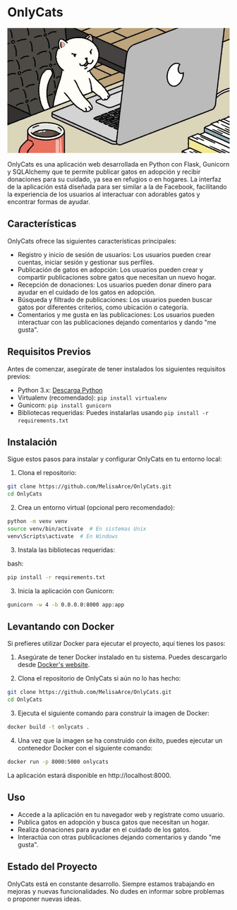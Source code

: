 # OnlyCats

<img src="img/logo.jpeg">

OnlyCats es una aplicación web desarrollada en Python con Flask, Gunicorn y SQLAlchemy que te permite publicar gatos en adopción y recibir donaciones para su cuidado, ya sea en refugios o en hogares. La interfaz de la aplicación está diseñada para ser similar a la de Facebook, facilitando la experiencia de los usuarios al interactuar con adorables gatos y encontrar formas de ayudar.


## Características

OnlyCats ofrece las siguientes características principales:

- Registro y inicio de sesión de usuarios: Los usuarios pueden crear cuentas, iniciar sesión y gestionar sus perfiles.
- Publicación de gatos en adopción: Los usuarios pueden crear y compartir publicaciones sobre gatos que necesitan un nuevo hogar.
- Recepción de donaciones: Los usuarios pueden donar dinero para ayudar en el cuidado de los gatos en adopción.
- Búsqueda y filtrado de publicaciones: Los usuarios pueden buscar gatos por diferentes criterios, como ubicación o categoría.
- Comentarios y me gusta en las publicaciones: Los usuarios pueden interactuar con las publicaciones dejando comentarios y dando "me gusta".

## Requisitos Previos

Antes de comenzar, asegúrate de tener instalados los siguientes requisitos previos:

- Python 3.x: [Descarga Python](https://www.python.org/downloads/)
- Virtualenv (recomendado): `pip install virtualenv`
- Gunicorn: `pip install gunicorn`
- Bibliotecas requeridas: Puedes instalarlas usando `pip install -r requirements.txt`

## Instalación

Sigue estos pasos para instalar y configurar OnlyCats en tu entorno local:

1. Clona el repositorio:

```bash
git clone https://github.com/MelisaArce/OnlyCats.git
cd OnlyCats
```
2. Crea un entorno virtual (opcional pero recomendado):

```bash
python -m venv venv
source venv/bin/activate  # En sistemas Unix
venv\Scripts\activate  # En Windows
```
3. Instala las bibliotecas requeridas:

bash:

```bash
pip install -r requirements.txt
```
3. Inicia la aplicación con Gunicorn:

```bash
gunicorn -w 4 -b 0.0.0.0:8000 app:app
```

## Levantando con Docker

Si prefieres utilizar Docker para ejecutar el proyecto, aquí tienes los pasos:

1. Asegúrate de tener Docker instalado en tu sistema. Puedes descargarlo desde [Docker's website](https://www.docker.com/get-started).

2. Clona el repositorio de OnlyCats si aún no lo has hecho:

```bash
git clone https://github.com/MelisaArce/OnlyCats.git
cd OnlyCats
```
3. Ejecuta el siguiente comando para construir la imagen de Docker:

```bash
docker build -t onlycats .
```
4. Una vez que la imagen se ha construido con éxito, puedes ejecutar un contenedor Docker con el siguiente comando:

```bash
docker run -p 8000:5000 onlycats
```

La aplicación estará disponible en http://localhost:8000.

## Uso
* Accede a la aplicación en tu navegador web y regístrate como usuario.
* Publica gatos en adopción y busca gatos que necesitan un hogar.
* Realiza donaciones para ayudar en el cuidado de los gatos.
* Interactúa con otras publicaciones dejando comentarios y dando "me gusta".

## Estado del Proyecto
OnlyCats está en constante desarrollo. Siempre estamos trabajando en mejoras y nuevas funcionalidades. No dudes en informar sobre problemas o proponer nuevas ideas.




